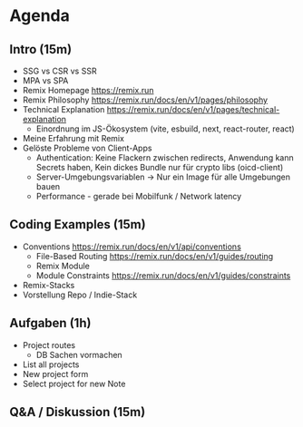 # Agenda

## Intro (15m)

- SSG vs CSR vs SSR
- MPA vs SPA
- Remix Homepage https://remix.run
- Remix Philosophy https://remix.run/docs/en/v1/pages/philosophy
- Technical Explanation https://remix.run/docs/en/v1/pages/technical-explanation
  - Einordnung im JS-Ökosystem (vite, esbuild, next, react-router, react)
- Meine Erfahrung mit Remix
- Gelöste Probleme von Client-Apps
  - Authentication: Keine Flackern zwischen redirects, Anwendung kann Secrets haben, Kein dickes Bundle nur für crypto libs (oicd-client)
  - Server-Umgebungsvariablen -> Nur ein Image für alle Umgebungen bauen
  - Performance - gerade bei Mobilfunk / Network latency

## Coding Examples (15m)

- Conventions https://remix.run/docs/en/v1/api/conventions
  - File-Based Routing https://remix.run/docs/en/v1/guides/routing
  - Remix Module
  - Module Constraints https://remix.run/docs/en/v1/guides/constraints
- Remix-Stacks
- Vorstellung Repo / Indie-Stack

## Aufgaben (1h)

- Project routes
  - DB Sachen vormachen
- List all projects
- New project form
- Select project for new Note

## Q&A / Diskussion (15m)
